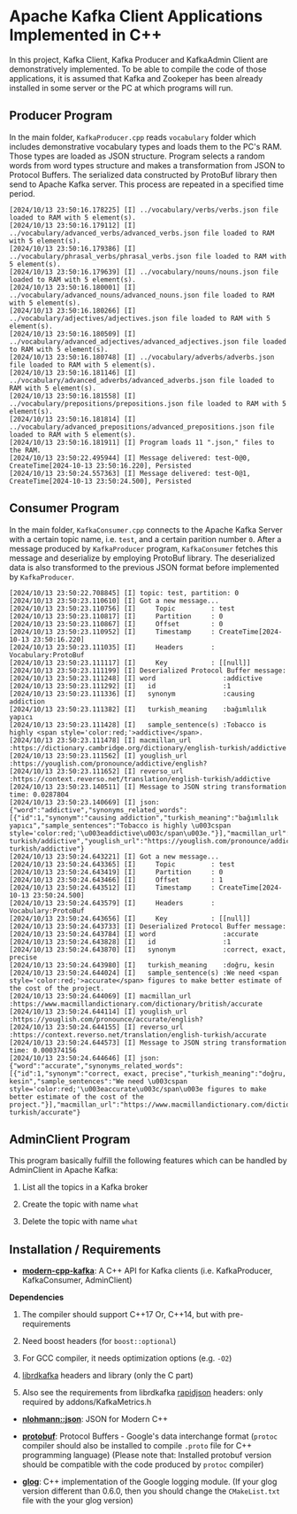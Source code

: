 # Apache Kafka Client Applications Implemented in C++

In this project, Kafka Client, Kafka Producer and KafkaAdmin Client are demonstratively implemented. To be able to compile the code of those applications, it is assumed that Kafka and Zookeper has been already installed in some server or the PC at which programs will run.

## Producer Program 

In the main folder, `KafkaProducer.cpp` reads `vocabulary` folder which includes demonstrative vocabulary types and loads them to the PC's RAM. Those types are loaded as JSON structure. Program selects a random words from word types structure and makes a transformation from JSON to Protocol Buffers. The serialized data constructed by ProtoBuf library then send to Apache Kafka server. This process are repeated in a specified time period.

    [2024/10/13 23:50:16.178225] [I] ../vocabulary/verbs/verbs.json file loaded to RAM with 5 element(s).
    [2024/10/13 23:50:16.179112] [I] ../vocabulary/advanced_verbs/advanced_verbs.json file loaded to RAM with 5 element(s).
    [2024/10/13 23:50:16.179386] [I] ../vocabulary/phrasal_verbs/phrasal_verbs.json file loaded to RAM with 5 element(s).
    [2024/10/13 23:50:16.179639] [I] ../vocabulary/nouns/nouns.json file loaded to RAM with 5 element(s).
    [2024/10/13 23:50:16.180001] [I] ../vocabulary/advanced_nouns/advanced_nouns.json file loaded to RAM with 5 element(s).
    [2024/10/13 23:50:16.180266] [I] ../vocabulary/adjectives/adjectives.json file loaded to RAM with 5 element(s).
    [2024/10/13 23:50:16.180509] [I] ../vocabulary/advanced_adjectives/advanced_adjectives.json file loaded to RAM with 5 element(s).
    [2024/10/13 23:50:16.180748] [I] ../vocabulary/adverbs/adverbs.json file loaded to RAM with 5 element(s).
    [2024/10/13 23:50:16.181146] [I] ../vocabulary/advanced_adverbs/advanced_adverbs.json file loaded to RAM with 5 element(s).
    [2024/10/13 23:50:16.181558] [I] ../vocabulary/prepositions/prepositions.json file loaded to RAM with 5 element(s).
    [2024/10/13 23:50:16.181814] [I] ../vocabulary/advanced_prepositions/advanced_prepositions.json file loaded to RAM with 5 element(s).
    [2024/10/13 23:50:16.181911] [I] Program loads 11 ".json," files to the RAM.
    [2024/10/13 23:50:22.495944] [I] Message delivered: test-0@0, CreateTime[2024-10-13 23:50:16.220], Persisted
    [2024/10/13 23:50:24.557363] [I] Message delivered: test-0@1, CreateTime[2024-10-13 23:50:24.500], Persisted
    

## Consumer Program

In the main folder, `KafkaConsumer.cpp` connects to the Apache Kafka Server with a certain topic name, i.e. `test`, and a certain parition number `0`. After a message produced by `KafkaProducer` program,  `KafkaConsumer` fetches this message and deserialize by employing  ProtoBuf library. The deserialized data is also transformed to the previous JSON format before implemented by `KafkaProducer`.

    [2024/10/13 23:50:22.708845] [I] topic: test, partition: 0
    [2024/10/13 23:50:23.110610] [I] Got a new message...
    [2024/10/13 23:50:23.110756] [I]     Topic         : test
    [2024/10/13 23:50:23.110817] [I]     Partition     : 0
    [2024/10/13 23:50:23.110867] [I]     Offset        : 0
    [2024/10/13 23:50:23.110952] [I]     Timestamp     : CreateTime[2024-10-13 23:50:16.220]
    [2024/10/13 23:50:23.111035] [I]     Headers       : Vocabulary:ProtoBuf
    [2024/10/13 23:50:23.111117] [I]     Key           : [[null]]
    [2024/10/13 23:50:23.111199] [I] Deserialized Protocol Buffer message:
    [2024/10/13 23:50:23.111248] [I] word                 :addictive
    [2024/10/13 23:50:23.111292] [I]   id                 :1
    [2024/10/13 23:50:23.111336] [I]   synonym            :causing addiction
    [2024/10/13 23:50:23.111382] [I]   turkish_meaning    :bağımlılık yapıcı
    [2024/10/13 23:50:23.111428] [I]   sample_sentence(s) :Tobacco is highly <span style='color:red;'>addictive</span>.
    [2024/10/13 23:50:23.111478] [I] macmillan_url        :https://dictionary.cambridge.org/dictionary/english-turkish/addictive
    [2024/10/13 23:50:23.111562] [I] youglish_url         :https://youglish.com/pronounce/addictive/english?
    [2024/10/13 23:50:23.111652] [I] reverso_url          :https://context.reverso.net/translation/english-turkish/addictive
    [2024/10/13 23:50:23.140511] [I] Message to JSON string transformation time: 0.0287804
    [2024/10/13 23:50:23.140669] [I] json: {"word":"addictive","synonyms_related_words":[{"id":1,"synonym":"causing addiction","turkish_meaning":"bağımlılık yapıcı","sample_sentences":"Tobacco is highly \u003cspan style='color:red;'\u003eaddictive\u003c/span\u003e."}],"macmillan_url":"https://dictionary.cambridge.org/dictionary/english-turkish/addictive","youglish_url":"https://youglish.com/pronounce/addictive/english?","reverso_url":"https://context.reverso.net/translation/english-turkish/addictive"}
    [2024/10/13 23:50:24.643221] [I] Got a new message...
    [2024/10/13 23:50:24.643365] [I]     Topic         : test
    [2024/10/13 23:50:24.643419] [I]     Partition     : 0
    [2024/10/13 23:50:24.643466] [I]     Offset        : 1
    [2024/10/13 23:50:24.643512] [I]     Timestamp     : CreateTime[2024-10-13 23:50:24.500]
    [2024/10/13 23:50:24.643579] [I]     Headers       : Vocabulary:ProtoBuf
    [2024/10/13 23:50:24.643656] [I]     Key           : [[null]]
    [2024/10/13 23:50:24.643733] [I] Deserialized Protocol Buffer message:
    [2024/10/13 23:50:24.643784] [I] word                 :accurate
    [2024/10/13 23:50:24.643828] [I]   id                 :1
    [2024/10/13 23:50:24.643870] [I]   synonym            :correct, exact, precise
    [2024/10/13 23:50:24.643980] [I]   turkish_meaning    :doğru, kesin
    [2024/10/13 23:50:24.644024] [I]   sample_sentence(s) :We need <span style='color:red;'>accurate</span> figures to make better estimate of the cost of the project.
    [2024/10/13 23:50:24.644069] [I] macmillan_url        :https://www.macmillandictionary.com/dictionary/british/accurate
    [2024/10/13 23:50:24.644114] [I] youglish_url         :https://youglish.com/pronounce/accurate/english?
    [2024/10/13 23:50:24.644155] [I] reverso_url          :https://context.reverso.net/translation/english-turkish/accurate
    [2024/10/13 23:50:24.644573] [I] Message to JSON string transformation time: 0.000374156
    [2024/10/13 23:50:24.644646] [I] json: {"word":"accurate","synonyms_related_words":[{"id":1,"synonym":"correct, exact, precise","turkish_meaning":"doğru, kesin","sample_sentences":"We need \u003cspan style='color:red;'\u003eaccurate\u003c/span\u003e figures to make better estimate of the cost of the project."}],"macmillan_url":"https://www.macmillandictionary.com/dictionary/british/accurate","youglish_url":"https://youglish.com/pronounce/accurate/english?","reverso_url":"https://context.reverso.net/translation/english-turkish/accurate"}
    

## AdminClient Program

This program basically fulfill the following features which can be handled by AdminClient in Apache Kafka:

1.  List all the topics in a Kafka broker

2. Create the topic with name `what`

3. Delete the topic with name `what`


## Installation / Requirements

- [**modern-cpp-kafka**](https://github.com/morganstanley/modern-cpp-kafka "Github"): A C++ API for Kafka clients (i.e. KafkaProducer, KafkaConsumer, AdminClient) 

**Dependencies** 

1.  The compiler should support C++17
     Or, C++14, but with pre-requirements

2. Need boost headers (for `boost::optional`)

3. For GCC compiler, it needs optimization options (e.g. `-O2`)

4. [librdkafka](https://github.com/confluentinc/librdkafka "librdkafka")   headers and library (only the C part)

5. Also see the requirements from librdkafka
[rapidjson](https://github.com/Tencent/rapidjson "rapidjson") headers: only required by addons/KafkaMetrics.h

- [**nlohmann::json**](https://github.com/nlohmann/json "nlohmann::json"): JSON for Modern C++

- [**protobuf**](https://github.com/protocolbuffers/protobuf "protobuf"): Protocol Buffers - Google's data interchange format (`protoc` compiler should also be installed to compile `.proto` file for C++ programming language) (Please note that: Installed protobuf version should be compatible with the code produced by `protoc` compiler)
- [**glog**](https://github.com/google/glog "glog"): C++ implementation of the Google logging module. (If your glog version different than 0.6.0, then you should change the `CMakeList.txt` file with the your glog version)
